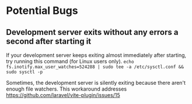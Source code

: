 # Potential Bugs

## Development server exits without any errors a second after starting it

If your development server keeps exiting almost immediately after starting, try running this command (for Linux users only).
`echo fs.inotify.max_user_watches=524288 | sudo tee -a /etc/sysctl.conf && sudo sysctl -p`

Sometimes, the development server is silently exiting because there aren't enough file watchers. 
This workaround addresses https://github.com/laravel/vite-plugin/issues/15
